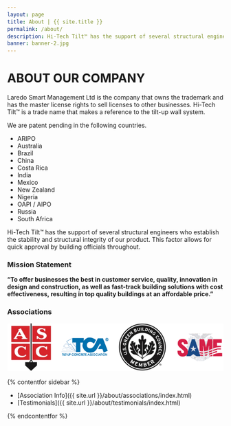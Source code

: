 ```yaml
---
layout: page
title: About | {{ site.title }}
permalink: /about/
description: Hi-Tech Tilt™ has the support of several structural engineers who establish the stability and structural integrity of our product. This factor allows for quick approval by building officials throughout.
banner: banner-2.jpg
---
```


# ABOUT OUR COMPANY

Laredo Smart Management Ltd is the company that owns the trademark and has the master license rights to sell licenses to other businesses. Hi-Tech Tilt™ is a trade name that makes a reference to the tilt-up wall system.

We are patent pending in the following countries.


- ARIPO
- Australia
- Brazil
- China
- Costa Rica
- India
- Mexico
- New Zealand
- Nigeria
- OAPI / AIPO
- Russia
- South Africa

Hi-Tech Tilt™ has the support of several structural engineers who establish the stability and structural integrity of our product. This factor allows for quick approval by building officials throughout.


### Mission Statement

**“**To offer businesses the best in customer service, quality, innovation in design and construction, as well as fast-track building solutions with cost effectiveness, resulting in top quality buildings at an affordable price.**”**

### Associations

![Associated with ASCC, TCA, U.S Green Building Council, SAME](assc.png)

{% contentfor sidebar %}

* [Association Info]({{ site.url }}/about/associations/index.html)
* [Testimonials]({{ site.url }}/about/testimonials/index.html)

{% endcontentfor %}
